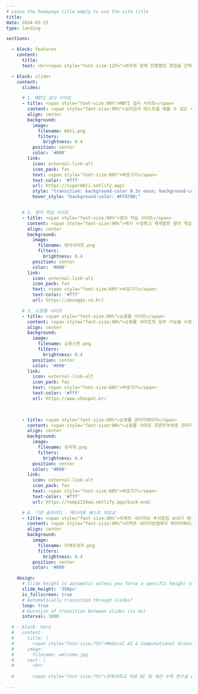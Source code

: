 ```yaml
---
# Leave the homepage title empty to use the site title
title:
date: 2024-03-25
type: landing

sections:

  - block: features
    content:
      title: 
      text: <br><span style="font-size:125%">외주와 함께 진행했던 경험을 간략하게 소개해드리겠습니다.</span>

  - block: slider
    content:
      slides:

      # 1. MBTI 검사 사이트
      - title: <span style="font-size:90%">MBTI 검사 사이트</span>
        content: <span style="font-size:90%">심리검사 테스트를 해볼 수 있는 사이트입니다. 구글 애드센스로 광고 수입을 받기 위해 만들었으나, 현재는 외주로 수익을 내고 있습니다.</span>
        align: center
        background:
          image:
            filename: mbti.png
            filters:
              brightness: 0.4
          position: center
          color: '#000'
        link:
          icon: external-link-alt
          icon_pack: fas
          text: <span style="font-size:60%">바로가기</span>
          text-color: '#fff'
          url: https://supermbti.netlify.app/
          style: "transition: background-color 0.3s ease; background-color: #007BFF; color: #fff;"
          hover_style: "background-color: #FFD700;"


      # 2. 영어 학습 사이트
      - title: <span style="font-size:90%">영어 학습 사이트</span>
        content: <span style="font-size:90%">제가 수정하고 재개발한 영어 학습 사이트입니다.</span>
        align: center
        background:
          image:
            filename: 영어사이트.png
            filters:
              brightness: 0.4
          position: center
          color: '#000'
        link:
          icon: external-link-alt
          icon_pack: fas
          text: <span style="font-size:60%">바로가기</span>
          text-color: '#fff'
          url: https://abceggs.co.kr/

      # 3. 쇼핑몰 사이트
      - title: <span style="font-size:90%">쇼핑몰 사이트</span>
        content: <span style="font-size:90%">쇼핑몰 사이트의 일부 기능을 수정하고 제작하였습니다.</span>
        align: center
        background:
          image:
            filename: 쇼핑스팟.png
            filters:
              brightness: 0.4
          position: center
          color: '#000'
        link:
          icon: external-link-alt
          icon_pack: fas
          text: <span style="font-size:60%">바로가기</span>
          text-color: '#fff'
          url: https://www.shospot.kr/

    

      - title: <span style="font-size:90%">쇼핑몰 관리자페이지</span>
        content: <span style="font-size:90%">쇼핑몰 사이트 프론트부분중 관리자 페이지를 제작하였습니다</span>
        align: center
        background:
          image:
            filename: 관리자.png
            filters:
              brightness: 0.4
          position: center
          color: '#000'
        link:
          icon: external-link-alt
          icon_pack: fas
          text: <span style="font-size:60%">바로가기</span>
          text-color: '#fff'
          url: https://temp1234aa.netlify.app/back-end/

      # 6. 기존 슬라이더 - 메이커톤 베스트 피칭상
      - title: <span style="font-size:90%">리액트 네이치브 푸쉬알림 보내기 외주</span>
        content: <span style="font-size:90%">리액트 네이티브앱에서 파이어베이스와 연동해서 푸쉬 앱알림을 도와드렸습니다.</span>
        align: center
        background:
          image:
            filename: 리액트외주.png
            filters:
              brightness: 0.4
          position: center
          color: '#000'

    design:
      # Slide height is automatic unless you force a specific height (e.g. '400px')
      slide_height: '350px'
      is_fullscreen: true
      # Automatically transition through slides?
      loop: true
      # Duration of transition between slides (in ms)
      interval: 3000

  # - block: hero
  #   content:
  #     title: |
  #       <span style="font-size:75%">Medical AI & Computational Science (MACS) Lab</span>
  #     image:
  #       filename: welcome.jpg
  #     text: |
  #       <br>
        
  #       <span style="font-size:75%">전북대학교 의료 AI 및 계산 수학 연구실 (MACS Lab) 홈페이지에 오신 것을 환영합니다. MACS에서는 의료, 항공, 국방 분야에 AI 및 딥러닝을 활용한 연구를 수행하고 있으며, 의료 수학 및 AI 기반 연구도 함께 수행하고 있습니다. 뿐만 아니라, 풀스택 개발 및 AI를 활용한 어플리케이션 개발 등 Development & Deploy하는 실용적인 분야에도 집중하고 있습니다.</span>
  
---
```


